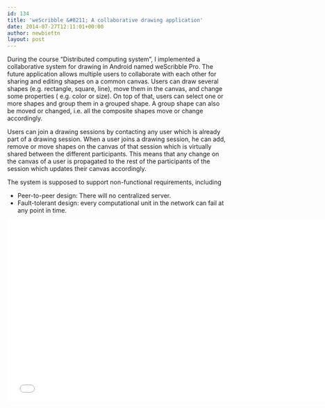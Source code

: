 ```yaml
---
id: 134
title: 'weScribble &#8211; A collaborative drawing application'
date: 2014-07-27T12:11:01+00:00
author: newbiettn
layout: post
---
```

During the course &#8220;Distributed computing system&#8221;, I implemented a collaborative system for drawing in Android named weScribble Pro. The future application allows multiple users to collaborate with each other for sharing and editing shapes on a common canvas. Users can draw several shapes (e.g. rectangle, square, line), move them in the canvas, and change some properties ( e.g. color or size). On top of that, users can select one or more shapes and group them in a grouped shape. A group shape can also be moved or changed, i.e. all the composite shapes move or change accordingly.

Users can join a drawing sessions by contacting any user which is already part of a drawing session. When a user joins a drawing session, he can add, remove or move shapes on the canvas of that session which is virtually shared between the different participants. This means that any change on the canvas of a user is propagated to the rest of the participants of the session which updates their canvas accordingly.

The system is supposed to support non-functional requirements, including

  * Peer-to-peer design: There will no centralized server.
  * Fault-tolerant design: every computational unit in the network can fail at any point in time.

<iframe width="745" height="419" src="//www.youtube.com/embed/u8k8O7nxP7A" frameborder="0" allowfullscreen></iframe>
